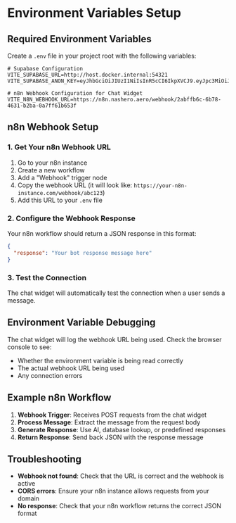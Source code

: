 # Environment Variables Setup

## Required Environment Variables

Create a `.env` file in your project root with the following variables:

```env
# Supabase Configuration
VITE_SUPABASE_URL=http://host.docker.internal:54321
VITE_SUPABASE_ANON_KEY=eyJhbGciOiJIUzI1NiIsInR5cCI6IkpXVCJ9.eyJpc3MiOiJzdXBhYmFzZSIsInJlZiI6InB4dmltYWdmdm9ud3h5Z210Z3BpIiwicm9sZSI6ImFub24iLCJpYXQiOjE3NTEyODg4NjcsImV4cCI6MjA2Njg2NDg2N30.U0ZAojLgRS680JpP2HXZhm1Q_vce6i8o9k5zZ3Jx6LA

# n8n Webhook Configuration for Chat Widget
VITE_N8N_WEBHOOK_URL=https://n8n.nashero.aero/webhook/2abffb6c-6b78-4631-b2ba-0a7ff61b653f
```

## n8n Webhook Setup

### 1. Get Your n8n Webhook URL
1. Go to your n8n instance
2. Create a new workflow
3. Add a "Webhook" trigger node
4. Copy the webhook URL (it will look like: `https://your-n8n-instance.com/webhook/abc123`)
5. Add this URL to your `.env` file

### 2. Configure the Webhook Response
Your n8n workflow should return a JSON response in this format:
```json
{
  "response": "Your bot response message here"
}
```

### 3. Test the Connection
The chat widget will automatically test the connection when a user sends a message.

## Environment Variable Debugging

The chat widget will log the webhook URL being used. Check the browser console to see:
- Whether the environment variable is being read correctly
- The actual webhook URL being used
- Any connection errors

## Example n8n Workflow

1. **Webhook Trigger**: Receives POST requests from the chat widget
2. **Process Message**: Extract the message from the request body
3. **Generate Response**: Use AI, database lookup, or predefined responses
4. **Return Response**: Send back JSON with the response message

## Troubleshooting

- **Webhook not found**: Check that the URL is correct and the webhook is active
- **CORS errors**: Ensure your n8n instance allows requests from your domain
- **No response**: Check that your n8n workflow returns the correct JSON format 